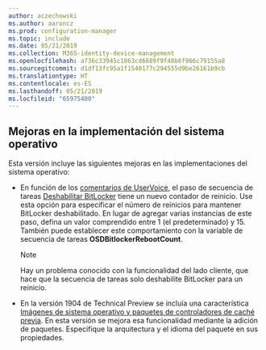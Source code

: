 ```yaml
---
author: aczechowski
ms.author: aaroncz
ms.prod: configuration-manager
ms.topic: include
ms.date: 05/21/2019
ms.collection: M365-identity-device-management
ms.openlocfilehash: a736c33945c1863cd6689f9f48b6f966c79155a8
ms.sourcegitcommit: d1df13fc95a1f1540177c294555d9be26161b9cb
ms.translationtype: HT
ms.contentlocale: es-ES
ms.lasthandoff: 05/21/2019
ms.locfileid: "65975400"
---
```

## <a name="bkmk_osd"></a> Mejoras en la implementación del sistema operativo

<!--4512937,4224642-->

Esta versión incluye las siguientes mejoras en las implementaciones del sistema operativo:

- En función de los [comentarios de UserVoice](https://configurationmanager.uservoice.com/forums/300492-ideas/suggestions/18951715-add-reboot-count-functionality-to-the-disable-bitl), el paso de secuencia de tareas [Deshabilitar BitLocker](/sccm/osd/understand/task-sequence-steps#BKMK_DisableBitLocker) tiene un nuevo contador de reinicio. Use esta opción para especificar el número de reinicios para mantener BitLocker deshabilitado. En lugar de agregar varias instancias de este paso, defina un valor comprendido entre 1 (el predeterminado) y 15. También puede establecer este comportamiento con la variable de secuencia de tareas **OSDBitlockerRebootCount**.

    > [!Note]  
    > Hay un problema conocido con la funcionalidad del lado cliente, que hace que la secuencia de tareas solo deshabilite BitLocker para un reinicio.  

- En la versión 1904 de Technical Preview se incluía una característica [Imágenes de sistema operativo y paquetes de controladores de caché previa](/sccm/core/get-started/2019/technical-preview-1904#bkmk_precache). En esta versión se mejora esa funcionalidad mediante la adición de paquetes. Especifique la arquitectura y el idioma del paquete en sus propiedades.
